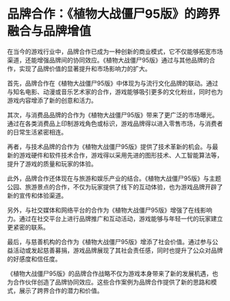 # 品牌合作：《植物大战僵尸95版》的跨界融合与品牌增值

在当今的游戏行业中，品牌合作已成为一种创新的商业模式，它不仅能够拓宽市场渠道，还能增强品牌间的协同效应。《植物大战僵尸95版》通过与其他品牌的合作，实现了品牌价值的显著提升和市场影响力的扩大。

首先，品牌合作在《植物大战僵尸95版》中体现为与流行文化品牌的联动。通过与知名电影、动漫或音乐艺术家的合作，游戏能够吸引更多的文化粉丝，同时也为游戏内容增添了新的创意和活力。

其次，与消费品品牌的合作为《植物大战僵尸95版》带来了更广泛的市场曝光。通过在各类消费品上印制游戏角色或标识，游戏品牌得以进入零售市场，与消费者的日常生活紧密相连。

再者，与技术品牌的合作为《植物大战僵尸95版》提供了技术革新的机会。与最新的游戏硬件和软件技术合作，游戏得以采用先进的图形技术、人工智能算法等，提升了游戏的质量和玩家的体验。

此外，品牌合作还体现在与旅游和娱乐产业的结合。《植物大战僵尸95版》与主题公园、旅游景点的合作，不仅为玩家提供了线下的互动体验，也为游戏品牌开辟了新的宣传和体验渠道。

另外，与社交媒体和网络平台的合作为《植物大战僵尸95版》增强了在线影响力。通过在社交平台上进行品牌推广和互动活动，游戏能够与年轻一代的玩家建立更紧密的联系。

最后，与慈善机构的合作为《植物大战僵尸95版》增添了社会价值。通过参与公益活动或发起慈善募捐，游戏品牌展现了其社会责任感，同时也提升了公众对品牌的好感度和信任度。

《植物大战僵尸95版》的品牌合作战略不仅为游戏本身带来了新的发展机遇，也为合作伙伴创造了品牌协同效应。这些合作案例为品牌合作提供了新的思路和模式，展示了跨界合作的潜力和价值。